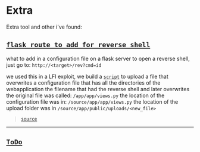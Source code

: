 # Extra

Extra tool and other i've found:

## [`flask route to add for reverse shell`](flask_reverse_shell.py)

what to add in a configuration file on a flask server to open a reverse shell, just go to:
`http://<target>/rev?cmd=id`

we used this in a LFI exploit, we build a [`script`](upload_script.py) to upload a file that overwrites a configuration file that has all the directories of the webapplication
the filename that had the reverse shell and later overwrites the original file was called: `/app/app/views.py`
the location of the configuration file was in: `/source/app/app/views.py`
the location of the upload folder was in `/source/app/public/uploads/<new_file>`
> [`source`](https://github.com/Knocks83)

---

## [`ToDo`](ToDo)
